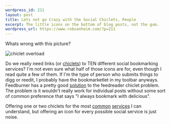 ```yaml
--- 
wordpress_id: 211
layout: post
title: Lets not go Crazy with the Social Chiclets, People
excerpt: The little icons on the bottom of blog posts, not the gum.
wordpress_url: https://www.robsanheim.com/?p=211
---
```

Whats wrong with this picture?

<img src='/wp-content/chiclet_overload.png' alt='chiclet overload' />

Do we really need links (or <a href="https://www.wordspy.com/words/chiclet.asp">chiclets</a>) to TEN different social bookmarking services?  I'm not even sure what half of those icons are for, even though I read quite a few of them.  If I'm the type of person who submits things to digg or reedit, I probably have the bookmarketlet in my toolbar anyways.  Feedburner has a pretty good <a href="https://www.mattmcalister.com/blog/_archives/2005/12/7/1439361.html">solution</a> to the feedreader chiclet problem.  The problem is it wouldn't really work for individual posts without some sort of common preference that says "I always bookmark with delicious".

Offering one or two chiclets for the most <a href="https://del.icio.us/">common</a> <a href="https://digg.com">services</a> I can understand, but offering an icon for every possible social service is just noise.
